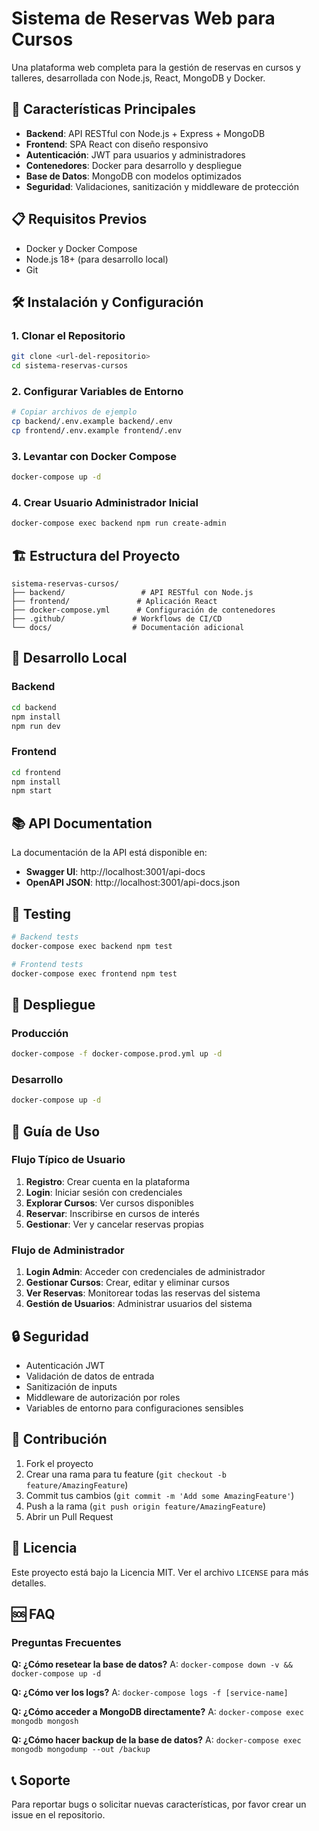 # Sistema de Reservas Web para Cursos

Una plataforma web completa para la gestión de reservas en cursos y talleres, desarrollada con Node.js, React, MongoDB y Docker.

## 🚀 Características Principales

- **Backend**: API RESTful con Node.js + Express + MongoDB
- **Frontend**: SPA React con diseño responsivo
- **Autenticación**: JWT para usuarios y administradores
- **Contenedores**: Docker para desarrollo y despliegue
- **Base de Datos**: MongoDB con modelos optimizados
- **Seguridad**: Validaciones, sanitización y middleware de protección

## 📋 Requisitos Previos

- Docker y Docker Compose
- Node.js 18+ (para desarrollo local)
- Git

## 🛠️ Instalación y Configuración

### 1. Clonar el Repositorio
```bash
git clone <url-del-repositorio>
cd sistema-reservas-cursos
```

### 2. Configurar Variables de Entorno
```bash
# Copiar archivos de ejemplo
cp backend/.env.example backend/.env
cp frontend/.env.example frontend/.env
```

### 3. Levantar con Docker Compose
```bash
docker-compose up -d
```

### 4. Crear Usuario Administrador Inicial
```bash
docker-compose exec backend npm run create-admin
```

## 🏗️ Estructura del Proyecto

```
sistema-reservas-cursos/
├── backend/                 # API RESTful con Node.js
├── frontend/               # Aplicación React
├── docker-compose.yml      # Configuración de contenedores
├── .github/               # Workflows de CI/CD
└── docs/                  # Documentación adicional
```

## 🔧 Desarrollo Local

### Backend
```bash
cd backend
npm install
npm run dev
```

### Frontend
```bash
cd frontend
npm install
npm start
```

## 📚 API Documentation

La documentación de la API está disponible en:
- **Swagger UI**: http://localhost:3001/api-docs
- **OpenAPI JSON**: http://localhost:3001/api-docs.json

## 🧪 Testing

```bash
# Backend tests
docker-compose exec backend npm test

# Frontend tests
docker-compose exec frontend npm test
```

## 🚀 Despliegue

### Producción
```bash
docker-compose -f docker-compose.prod.yml up -d
```

### Desarrollo
```bash
docker-compose up -d
```

## 📖 Guía de Uso

### Flujo Típico de Usuario

1. **Registro**: Crear cuenta en la plataforma
2. **Login**: Iniciar sesión con credenciales
3. **Explorar Cursos**: Ver cursos disponibles
4. **Reservar**: Inscribirse en cursos de interés
5. **Gestionar**: Ver y cancelar reservas propias

### Flujo de Administrador

1. **Login Admin**: Acceder con credenciales de administrador
2. **Gestionar Cursos**: Crear, editar y eliminar cursos
3. **Ver Reservas**: Monitorear todas las reservas del sistema
4. **Gestión de Usuarios**: Administrar usuarios del sistema

## 🔒 Seguridad

- Autenticación JWT
- Validación de datos de entrada
- Sanitización de inputs
- Middleware de autorización por roles
- Variables de entorno para configuraciones sensibles

## 🤝 Contribución

1. Fork el proyecto
2. Crear una rama para tu feature (`git checkout -b feature/AmazingFeature`)
3. Commit tus cambios (`git commit -m 'Add some AmazingFeature'`)
4. Push a la rama (`git push origin feature/AmazingFeature`)
5. Abrir un Pull Request

## 📝 Licencia

Este proyecto está bajo la Licencia MIT. Ver el archivo `LICENSE` para más detalles.

## 🆘 FAQ

### Preguntas Frecuentes

**Q: ¿Cómo resetear la base de datos?**
A: `docker-compose down -v && docker-compose up -d`

**Q: ¿Cómo ver los logs?**
A: `docker-compose logs -f [service-name]`

**Q: ¿Cómo acceder a MongoDB directamente?**
A: `docker-compose exec mongodb mongosh`

**Q: ¿Cómo hacer backup de la base de datos?**
A: `docker-compose exec mongodb mongodump --out /backup`

## 📞 Soporte

Para reportar bugs o solicitar nuevas características, por favor crear un issue en el repositorio.
